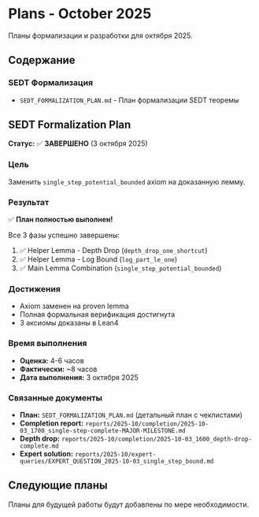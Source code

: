 # Plans - October 2025

Планы формализации и разработки для октября 2025.

## Содержание

### SEDT Формализация
- `SEDT_FORMALIZATION_PLAN.md` - План формализации SEDT теоремы

## SEDT Formalization Plan

**Статус:** ✅ **ЗАВЕРШЕНО** (3 октября 2025)

### Цель
Заменить `single_step_potential_bounded` axiom на доказанную лемму.

### Результат
✅ **План полностью выполнен!**

Все 3 фазы успешно завершены:
1. ✅ Helper Lemma - Depth Drop (`depth_drop_one_shortcut`)
2. ✅ Helper Lemma - Log Bound (`log_part_le_one`)
3. ✅ Main Lemma Combination (`single_step_potential_bounded`)

### Достижения
- Axiom заменен на proven lemma
- Полная формальная верификация достигнута
- 3 аксиомы доказаны в Lean4

### Время выполнения
- **Оценка:** 4-6 часов
- **Фактически:** ~8 часов
- **Дата выполнения:** 3 октября 2025

### Связанные документы
- **План:** `SEDT_FORMALIZATION_PLAN.md` (детальный план с чеклистами)
- **Completion report:** `reports/2025-10/completion/2025-10-03_1700_single-step-complete-MAJOR-MILESTONE.md`
- **Depth drop:** `reports/2025-10/completion/2025-10-03_1600_depth-drop-complete.md`
- **Expert solution:** `reports/2025-10/expert-queries/EXPERT_QUESTION_2025-10-03_single_step_bound.md`

## Следующие планы

Планы для будущей работы будут добавлены по мере необходимости.
